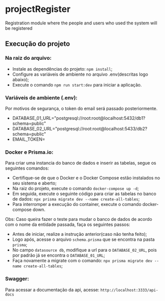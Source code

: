 # projectRegister
Registration module where the people and users who used the system will be registered

## Execução do projeto

### Na raiz do arquivo:
 * Instale as dependências do projeto: `npm install`;
 * Configure as variáveis de ambiente no arquivo .env(descritas logo abaixo);
 * Execute o comando `npm run start:dev` para iniciar a aplicação.


### Variáveis de ambiente (.env):
 
  Por motivos de segurança, o token do email será passado posteriormente.
  
  * DATABASE_01_URL="postgresql://root:root@localhost:5432/db1?schema=public"
  * DATABASE_02_URL="postgresql://root:root@localhost:5433/db2?schema=public"
  * EMAIL_TOKEN=


### Docker e Prisma.io:

Para criar uma instancia do banco de dados e inserir as tabelas, segue os seguintes comandos:

 * Certifique-se de que o Docker e o Docker Compose estão instalados no seu sistema e aberto;
 * Na raiz do projeto, execute o comando `docker-compose up -d`;
 * Em seguida, execute o seguinte código para criar as tabelas no banco de dados: `npx prisma migrate dev --name create-all-tables`; 
 * Para interromper a execução do container, execute o comando docker-compose down.

Obs: Caso queira fazer o teste para mudar o banco de dados de acordo com o nome da entidade passada, faça os seguintes passos:

  * Antes de iniciar, realize a instrução anterior(caso não tenha feito);
  * Logo após, acesse o arquivo `schema.prisma` que se encontra na pasta `prisma`;
  * No campo `datasource db`, modifique a url para o `DATABASE_02_URL`, pois por padrão já se encontra o `DATABASE_01_URL`;
  * Faça novamente a migrate com o comando: `npx prisma migrate dev --name create-all-tables`;


### Swagger:

Para acessar a documentação da api, acesse: `http://localhost:3333/api-docs`
